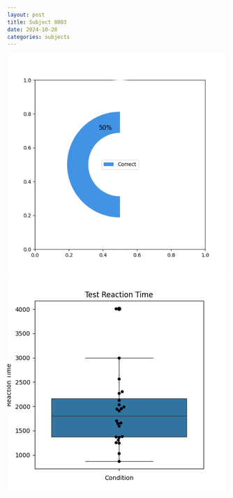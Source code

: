 ```yaml
---
layout: post
title: Subject 8003
date: 2024-10-28
categories: subjects
---
```


![](data/8003/run-3/8003_FN_acc_test.png)
![](data/8003/run-3/8003_FN_rt.png)
